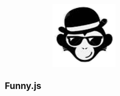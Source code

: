 <p align="center">
  <img width="200" height="200" src="https://raw.githubusercontent.com/alirezaarzehgar/funny/main/src/assets/logo.png">
</p>

# Funny.js
